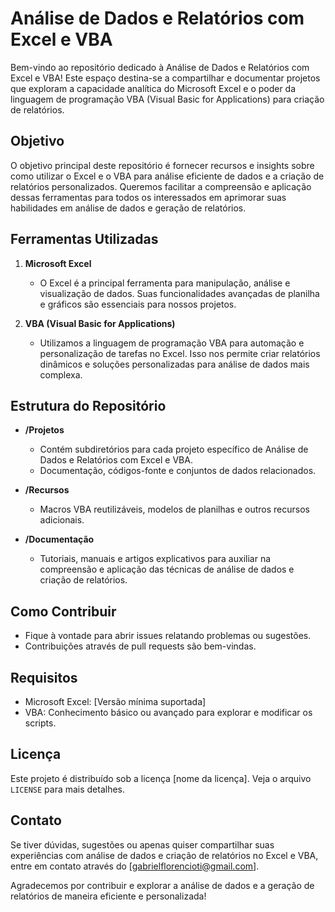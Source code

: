 # Análise de Dados e Relatórios com Excel e VBA

Bem-vindo ao repositório dedicado à Análise de Dados e Relatórios com Excel e VBA! Este espaço destina-se a compartilhar e documentar projetos que exploram a capacidade analítica do Microsoft Excel e o poder da linguagem de programação VBA (Visual Basic for Applications) para criação de relatórios.

## Objetivo

O objetivo principal deste repositório é fornecer recursos e insights sobre como utilizar o Excel e o VBA para análise eficiente de dados e a criação de relatórios personalizados. Queremos facilitar a compreensão e aplicação dessas ferramentas para todos os interessados em aprimorar suas habilidades em análise de dados e geração de relatórios.

## Ferramentas Utilizadas

1. **Microsoft Excel**
   - O Excel é a principal ferramenta para manipulação, análise e visualização de dados. Suas funcionalidades avançadas de planilha e gráficos são essenciais para nossos projetos.

2. **VBA (Visual Basic for Applications)**
   - Utilizamos a linguagem de programação VBA para automação e personalização de tarefas no Excel. Isso nos permite criar relatórios dinâmicos e soluções personalizadas para análise de dados mais complexa.

## Estrutura do Repositório

- **/Projetos**
  - Contém subdiretórios para cada projeto específico de Análise de Dados e Relatórios com Excel e VBA.
  - Documentação, códigos-fonte e conjuntos de dados relacionados.

- **/Recursos**
  - Macros VBA reutilizáveis, modelos de planilhas e outros recursos adicionais.

- **/Documentação**
  - Tutoriais, manuais e artigos explicativos para auxiliar na compreensão e aplicação das técnicas de análise de dados e criação de relatórios.

## Como Contribuir

- Fique à vontade para abrir issues relatando problemas ou sugestões.
- Contribuições através de pull requests são bem-vindas.

## Requisitos

- Microsoft Excel: [Versão mínima suportada]
- VBA: Conhecimento básico ou avançado para explorar e modificar os scripts.

## Licença

Este projeto é distribuído sob a licença [nome da licença]. Veja o arquivo `LICENSE` para mais detalhes.

## Contato

Se tiver dúvidas, sugestões ou apenas quiser compartilhar suas experiências com análise de dados e criação de relatórios no Excel e VBA, entre em contato através do [gabrielflorencioti@gmail.com].

Agradecemos por contribuir e explorar a análise de dados e a geração de relatórios de maneira eficiente e personalizada!

